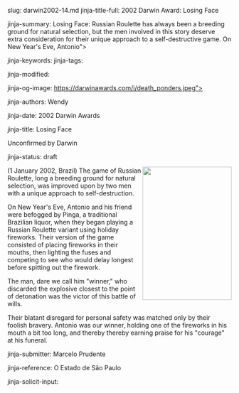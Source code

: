 slug: darwin2002-14.md
jinja-title-full: 2002 Darwin Award: Losing Face

jinja-summary: Losing Face: Russian Roulette has always been a breeding ground for natural selection, but the men involved in this story deserve extra consideration for their unique approach to a self-destructive game. On New Year's Eve, Antonio">

jinja-keywords:
jinja-tags:

jinja-modified:

jinja-og-image: https://darwinawards.com/i/death_ponders.jpeg">

jinja-authors: Wendy

jinja-date: 2002 Darwin Awards


jinja-title: Losing Face

Unconfirmed by Darwin

jinja-status: draft
<P><A href="/art/zeebarf/" target="_top"><IMG src="/i/art/zeebarf/darwin2002-14.jpg" align="right" width=200 height=300 border=0></A>
(1 January 2002, Brazil) The game of Russian Roulette, long a breeding
ground for natural selection, was improved upon by two men with a unique
approach to self-destruction.

On New Year's Eve, Antonio and his friend were befogged by Pinga, a
traditional Brazilian liquor, when they began playing a Russian Roulette
variant using holiday fireworks. Their version of the game consisted of
placing fireworks in their mouths, then lighting the fuses and competing to
see who would delay longest before spitting out the firework.

The man, dare we call him "winner," who discarded the explosive closest
to the point of detonation was the victor of this battle of wills.

Their blatant disregard for personal safety was matched only by their
foolish bravery. Antonio was our winner, holding one of the fireworks in
his mouth a bit too long, and thereby thereby earning praise for his
"courage" at his funeral.<!-- Antonio Silva and Jose Oliveira --></P>
<P align=center>
<!--#include virtual="/inc/votebar_viewvoteonly" -->

jinja-submitter: Marcelo Prudente

jinja-reference: O Estado de São Paulo

jinja-solicit-input:



<!--#include file=nav_2002.html -->


